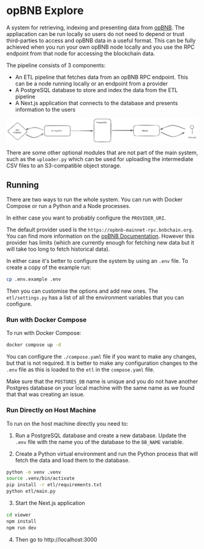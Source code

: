 # opBNB Explore

A system for retrieving, indexing and presenting data from [opBNB](https://docs.bnbchain.org/opbnb-docs/docs/intro/).
The appliacation can be run locally so users do not need to depend or trust
third-parties to access and opBNB data in a useful format. This can be fully
achieved when you run your own opBNB node locally and you use the RPC
endpoint from that node for accessing the blockchain data.

The pipeline consists of 3 components:
- An ETL pipeline that fetches data from an opBNB RPC endpoint. This can be
a node running locally or an endpoint from a provider
- A PostgreSQL database to store and index the data from the ETL pipeline
- A Next.js application that connects to the database and presents
information to the users


![Alt Text](docs/system.svg)


There are some other optional modules that are not part of the main system,
such as the `uploader.py` which can be used for uploading the intermediate
CSV files to an S3-compatible object storage.

## Running

There are two ways to run the whole system. You can run with Docker
Compose or run a Python and a Node processes.

In either case you want to probably configure the `PROVIDER_URI`.

The default provider used is the `https://opbnb-mainnet-rpc.bnbchain.org`. You
can find more information on the [opBNB Documentation](https://docs.bnbchain.org/opbnb-docs/docs/intro/). However this provider has limits (which are currently enough for
fetching new data but it will take too long to fetch historical data).

In either case it's better to configure the system by using an `.env` file. To
create a copy of the example run:

```bash
cp .env.example .env
```

Then you can customise the options and add new ones. The `etl/settings.py`
has a list of all the environment variables that you can configure.


### Run with Docker Compose

To run with Docker Compose:

```bash
docker compose up -d
```

You can configure the `./compose.yaml` file if you want to make any
changes, but that is not required. It is better to make any configuration
changes to the `.env` file as this is loaded to the `etl` in the `compose.yaml`
file.

Make sure that the `POSTGRES_DB` name is unique and you do not have another
Postgres database on your local machine with the same name as we found that that
was creating an issue.

### Run Directly on Host Machine

To run on the host machine directly you need to:

1. Run a PostgreSQL database and create a new database. Update the `.env` file
with the name you of the database to the `DB_NAME` variable.

2. Create a Python virtual environment and run the Python process that will
fetch the data and load them to the database.
```bash
python -m venv .venv
source .venv/bin/activate
pip install -r etl/requirements.txt
python etl/main.py
```

3. Start the Next.js application
```bash
cd viewer
npm install
npm run dev
```

4. Then go to http://localhost:3000